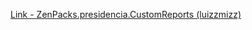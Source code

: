 [Link - ZenPacks.presidencia.CustomReports (luizzmizz)](https://github.com/luizzmizz/ZenPacks.presidencia.CustomReports)

